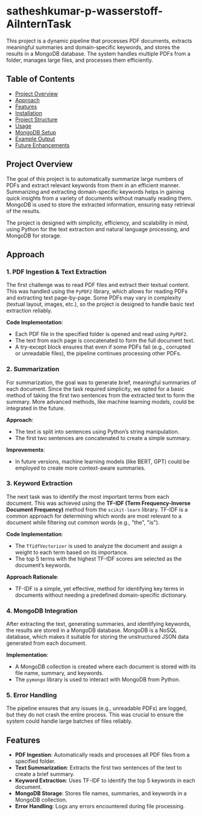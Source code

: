 # satheshkumar-p-wasserstoff-AiInternTask



This project is a dynamic pipeline that processes PDF documents, extracts meaningful summaries and domain-specific keywords, and stores the results in a MongoDB database. The system handles multiple PDFs from a folder, manages large files, and processes them efficiently.

## Table of Contents

- [Project Overview](#project-overview)
- [Approach](#approach)
- [Features](#features)
- [Installation](#installation)
- [Project Structure](#project-structure)
- [Usage](#usage)
- [MongoDB Setup](#mongodb-setup)
- [Example Output](#example-output)
- [Future Enhancements](#future-enhancements)

## Project Overview

The goal of this project is to automatically summarize large numbers of PDFs and extract relevant keywords from them in an efficient manner. Summarizing and extracting domain-specific keywords helps in gaining quick insights from a variety of documents without manually reading them. MongoDB is used to store the extracted information, ensuring easy retrieval of the results.

The project is designed with simplicity, efficiency, and scalability in mind, using Python for the text extraction and natural language processing, and MongoDB for storage.

## Approach

### 1. **PDF Ingestion & Text Extraction**
The first challenge was to read PDF files and extract their textual content. This was handled using the `PyPDF2` library, which allows for reading PDFs and extracting text page-by-page. Some PDFs may vary in complexity (textual layout, images, etc.), so the project is designed to handle basic text extraction reliably.

**Code Implementation**:
- Each PDF file in the specified folder is opened and read using `PyPDF2`.
- The text from each page is concatenated to form the full document text.
- A try-except block ensures that even if some PDFs fail (e.g., corrupted or unreadable files), the pipeline continues processing other PDFs.

### 2. **Summarization**
For summarization, the goal was to generate brief, meaningful summaries of each document. Since the task required simplicity, we opted for a basic method of taking the first two sentences from the extracted text to form the summary. More advanced methods, like machine learning models, could be integrated in the future.

**Approach**:
- The text is split into sentences using Python’s string manipulation.
- The first two sentences are concatenated to create a simple summary.

**Improvements**:
- In future versions, machine learning models (like BERT, GPT) could be employed to create more context-aware summaries.

### 3. **Keyword Extraction**
The next task was to identify the most important terms from each document. This was achieved using the **TF-IDF (Term Frequency-Inverse Document Frequency)** method from the `scikit-learn` library. TF-IDF is a common approach for determining which words are most relevant to a document while filtering out common words (e.g., "the", "is").

**Code Implementation**:
- The `TfidfVectorizer` is used to analyze the document and assign a weight to each term based on its importance.
- The top 5 terms with the highest TF-IDF scores are selected as the document’s keywords.

**Approach Rationale**:
- TF-IDF is a simple, yet effective, method for identifying key terms in documents without needing a predefined domain-specific dictionary.

### 4. **MongoDB Integration**
After extracting the text, generating summaries, and identifying keywords, the results are stored in a MongoDB database. MongoDB is a NoSQL database, which makes it suitable for storing the unstructured JSON data generated from each document.

**Implementation**:
- A MongoDB collection is created where each document is stored with its file name, summary, and keywords.
- The `pymongo` library is used to interact with MongoDB from Python.

### 5. **Error Handling**
The pipeline ensures that any issues (e.g., unreadable PDFs) are logged, but they do not crash the entire process. This was crucial to ensure the system could handle large batches of files reliably.

## Features

- **PDF Ingestion**: Automatically reads and processes all PDF files from a specified folder.
- **Text Summarization**: Extracts the first two sentences of the text to create a brief summary.
- **Keyword Extraction**: Uses TF-IDF to identify the top 5 keywords in each document.
- **MongoDB Storage**: Stores file names, summaries, and keywords in a MongoDB collection.
- **Error Handling**: Logs any errors encountered during file processing.



